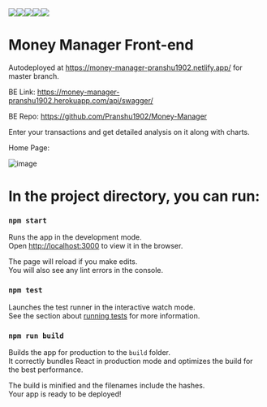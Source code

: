 <div style="display: flex">
  <img src="https://img.shields.io/badge/test-passing-brightgreen" />
  <img src="https://img.shields.io/badge/site-deployed-brightgreen" />
  <img src="https://img.shields.io/badge/backend-django-brightgreen" />
  <img src="https://img.shields.io/badge/frontend-react-brightgreen" />
  <img src="https://img.shields.io/badge/money-managed-brightgreen" />
</div>

# Money Manager Front-end

Autodeployed at https://money-manager-pranshu1902.netlify.app/ for master branch.

BE Link: https://money-manager-pranshu1902.herokuapp.com/api/swagger/ 

BE Repo: https://github.com/Pranshu1902/Money-Manager

Enter your transactions and get detailed analysis on it along with charts.

Home Page:

![image](https://user-images.githubusercontent.com/70687348/178115083-2ed46c9d-d5c6-4054-ab39-8203c833ecce.png)

# In the project directory, you can run:

### `npm start`

Runs the app in the development mode.\
Open [http://localhost:3000](http://localhost:3000) to view it in the browser.

The page will reload if you make edits.\
You will also see any lint errors in the console.

### `npm test`

Launches the test runner in the interactive watch mode.\
See the section about [running tests](https://facebook.github.io/create-react-app/docs/running-tests) for more information.

### `npm run build`

Builds the app for production to the `build` folder.\
It correctly bundles React in production mode and optimizes the build for the best performance.

The build is minified and the filenames include the hashes.\
Your app is ready to be deployed!

